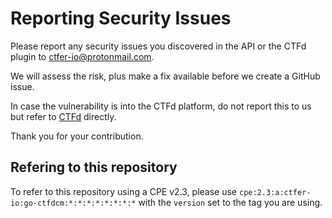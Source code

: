 # Reporting Security Issues

Please report any security issues you discovered in the API or the CTFd plugin to ctfer-io@protonmail.com.

We will assess the risk, plus make a fix available before we create a GitHub issue.

In case the vulnerability is into the CTFd platform, do not report this to us but refer to [CTFd](https://github.com/CTFd/CTFd/blob/master/SECURITY.md) directly.

Thank you for your contribution.

## Refering to this repository

To refer to this repository using a CPE v2.3, please use `cpe:2.3:a:ctfer-io:go-ctfdcm:*:*:*:*:*:*:*:*` with the `version` set to the tag you are using.
